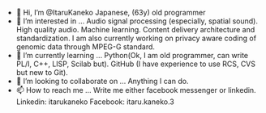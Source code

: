 - 👋 Hi, I’m @ItaruKaneko
Japanese, (63y) old  programmer
- 👀 I’m interested in ...
Audio signal processing (especially, spatial sound). High quality audio. Machine learning.
Content delivery architecture and standardization.
I am also currently working on privacy aware coding of genomic data through MPEG-G standard.
- 🌱 I’m currently learning ...
Python(Ok, I am old programmer, can write PL/I, C++, LISP, Scilab but).
GitHub (I have experience to use RCS, CVS but new to Git). 
- 💞️ I’m looking to collaborate on ...
Anything I can do.
- 📫 How to reach me ...
Write me either facebook messenger or linkedin.
Linkedin: itarukaneko
Facebook: itaru.kaneko.3

<!---
ItaruKaneko/ItaruKaneko is a ✨ special ✨ repository because its `README.md` (this file) appears on your GitHub profile.
You can click the Preview link to take a look at your changes.
--->
